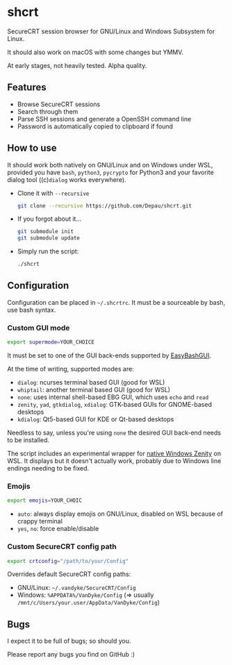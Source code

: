 # shcrt

SecureCRT session browser for GNU/Linux and Windows Subsystem for Linux.

It should also work on macOS with some changes but YMMV.

At early stages, not heavily tested. Alpha quality.

## Features

- Browse SecureCRT sessions
- Search through them
- Parse SSH sessions and generate a OpenSSH command line
- Password is automatically copied to clipboard if found

## How to use

It should work both natively on GNU/Linux and on Windows under WSL, provided you have
`bash`, `python3`, `pycrypto` for Python3 and your favorite dialog tool
((c)`dialog` works everywhere).

- Clone it with `--recursive`
  ```bash
  git clone --recursive https://github.com/Depau/shcrt.git
  ```
- If you forgot about it...
  ```bash
  git submodule init
  git submodule update
  ```
- Simply run the script:
  ```bash
  ./shcrt
  ```
  
## Configuration

Configuration can be placed in `~/.shcrtrc`. It must be a sourceable by bash, use bash syntax.

### Custom GUI mode
```bash
export supermode=YOUR_CHOICE
```

It must be set to one of the GUI back-ends supported by [EasyBashGUI](https://github.com/BashGui/easybashgui/).

At the time of writing, supported modes are:

- `dialog`: ncurses terminal based GUI (good for WSL)
- `whiptail`: another terminal based GUI (good for WSL)
- `none`: uses internal shell-based EBG GUI, which uses `echo` and `read`
- `zenity`, `yad`, `gtkdialog`, `xdialog`: GTK-based GUIs for GNOME-based desktops
- `kdialog`: Qt5-based GUI for KDE or Qt-based desktops

Needless to say, unless you're using `none` the desired GUI back-end needs to be installed.

The script includes an experimental wrapper for [native Windows Zenity](https://github.com/kvaps/zenity-windows/) on WSL.
It displays but it doesn't actually work, probably due to Windows line endings needing to be fixed.

### Emojis
```bash
export emojis=YOUR_CHOIC
```

- `auto`: always display emojis on GNU/Linux, disabled on WSL because of crappy terminal
- `yes`, `no`: force enable/disable

### Custom SecureCRT config path
```bash
export crtconfig="/path/to/your/Config"
```

Overrides default SecureCRT config paths:
- GNU/Linux: `~/.vandyke/SecureCRT/Config`
- Windows: `%APPDATA%/VanDyke/Config` (⇒ usually `/mnt/c/Users/your.user/AppData/VanDyke/Config`)

## Bugs

I expect it to be full of bugs; so should you.

Please report any bugs you find on GitHub :)
